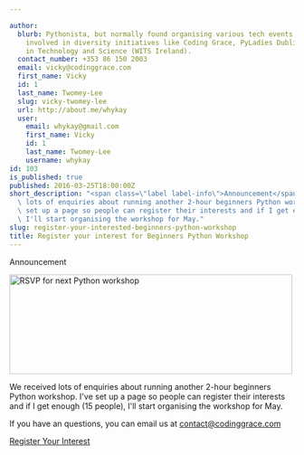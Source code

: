 ```yaml
---

author:
  blurb: Pythonista, but normally found organising various tech events, and now heavily
    involved in diversity initiatives like Coding Grace, PyLadies Dublin, and Women
    in Technology and Science (WITS Ireland).
  contact_number: +353 86 150 2003
  email: vicky@codinggrace.com
  first_name: Vicky
  id: 1
  last_name: Twomey-Lee
  slug: vicky-twomey-lee
  url: http://about.me/whykay
  user:
    email: whykay@gmail.com
    first_name: Vicky
    id: 1
    last_name: Twomey-Lee
    username: whykay
id: 103
is_published: true
published: 2016-03-25T18:00:00Z
short_description: "<span class=\"label label-info\">Announcement</span>\r\nWe received\
  \ lots of enquiries about running another 2-hour beginners Python workshop. I've\
  \ set up a page so people can register their interests and if I get enough (15 people),\
  \ I'll start organising the workshop for May."
slug: register-your-interested-beginners-python-workshop
title: Register your interest for Beginners Python Workshop
---
```


<span class="label label-info">Announcement</span>

<a data-flickr-embed="true"  href="https://www.flickr.com/photos/whykay/26004610006/in/dateposted-public/" title="RSVP for next Python workshop"><img src="https://farm2.staticflickr.com/1698/26004610006_0001080940.jpg" width="500" height="176" alt="RSVP for next Python workshop"></a><script async src="//embedr.flickr.com/assets/client-code.js" charset="utf-8"></script>

<p> We received lots of enquiries about running another 2-hour beginners Python workshop. I've set up a page so people can register their interests and if I get enough (15 people), I'll start organising the workshop for May.</p>

<p>If you have an questions, you can email us at <a href="mailto:contact@codinggrace.com">contact@codinggrace.com</a></p>

<a href="https://ti.to/coding-grace/learn-python-through-making-a-text-based-adventure-game?moons=2" class="btn btn-success btn-default active" role="button">Register Your Interest</a>

 